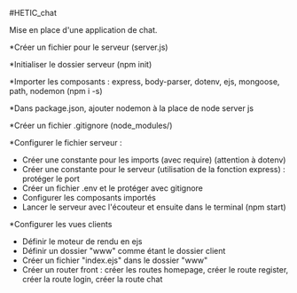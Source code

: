 #HETIC_chat

Mise en place d'une application de chat. 

*Créer un fichier pour le serveur (server.js)

*Initialiser le dossier serveur (npm init)

*Importer les composants : express, body-parser, dotenv, ejs, mongoose, path, nodemon (npm i -s)

*Dans package.json, ajouter nodemon à la place de node server js

*Créer un fichier .gitignore (node_modules/)

*Configurer le fichier serveur :

- Créer une constante pour les imports (avec require) (attention à dotenv)
- Créer une constante pour le serveur (utilisation de la fonction express) : protéger le port
- Créer un fichier .env et le protéger avec gitignore
- Configurer les composants importés 
- Lancer le serveur avec l'écouteur et ensuite dans le terminal (npm start)

*Configurer les vues clients

- Définir le moteur de rendu en ejs
- Définir un dossier "www" comme étant le dossier client
- Créer un fichier "index.ejs" dans le dossier "www"
- Créer un router front : créer les routes homepage, créer le route register, créer la route login, créer la route chat


